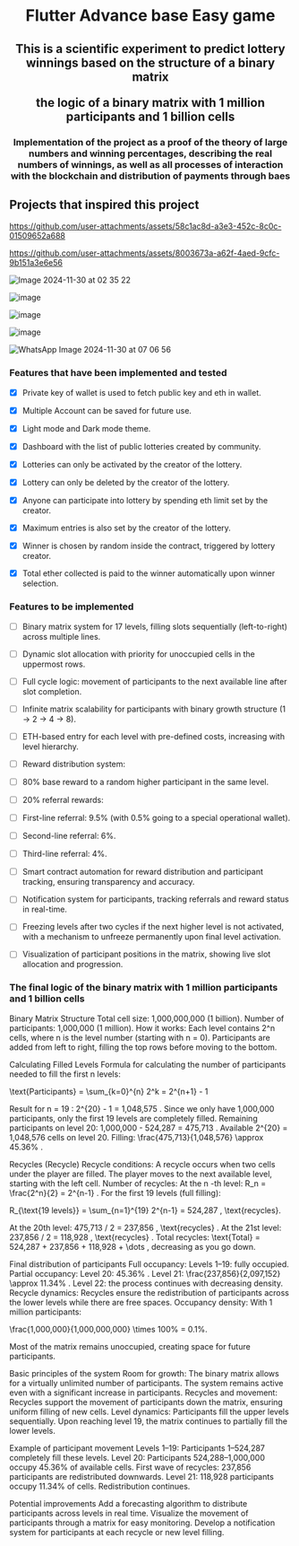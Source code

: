 <h1 align="center">Flutter Advance base Easy game</h1>

<h2 align="center">This is a scientific experiment to predict lottery winnings based on the structure of a binary matrix

the logic of a binary matrix with 1 million participants and 1 billion cells </h2>

<h3 align="center">Implementation of the project as a proof of the theory of large numbers and winning percentages, describing the real numbers of winnings, as well as all processes of interaction with the blockchain and distribution of payments through baes </h3>

## Projects that inspired this project

https://github.com/user-attachments/assets/58c1ac8d-a3e3-452c-8c0c-01509652a688


https://github.com/user-attachments/assets/8003673a-a62f-4aed-9cfc-9b151a3e6e56

![Image 2024-11-30 at 02 35 22](https://github.com/user-attachments/assets/bc83c84e-a136-404f-bb50-e7e1b12886ce)

![image](https://github.com/user-attachments/assets/9827c830-0ba7-4259-9f9c-03e4612fdc90)

![image](https://github.com/user-attachments/assets/b22ca094-b357-4c67-8106-12e77d26ca82)

![image](https://github.com/user-attachments/assets/460be616-79b3-4d29-9181-e152b386c298)

![WhatsApp Image 2024-11-30 at 07 06 56](https://github.com/user-attachments/assets/eb0bae6e-7d97-43dc-b8cb-7c6c11633b31)








### Features that have been implemented and tested
- [x] Private key of wallet is used to fetch public key and eth in wallet.
- [x] Multiple Account can be saved for future use.
- [x] Light mode and Dark mode theme.
- [x] Dashboard with the list of public lotteries created by community.
- [x] Lotteries can only be activated by the creator of the lottery.
- [x] Lottery can only be deleted by the creator of the lottery.
- [x] Anyone can participate into lottery by spending eth limit set by the creator.
- [x] Maximum entries is also set by the creator of the lottery.
- [x] Winner is chosen by random inside the contract, triggered by lottery creator.
- [x] Total ether collected is paid to the winner automatically upon winner selection.



### Features to be implemented


- [ ]  Binary matrix system for 17 levels, filling slots sequentially (left-to-right) across multiple lines.
- [ ]  Dynamic slot allocation with priority for unoccupied cells in the uppermost rows.
- [ ] Full cycle logic: movement of participants to the next available line after slot completion.
- [ ]  Infinite matrix scalability for participants with binary growth structure (1 → 2 → 4 → 8).
- [ ]  ETH-based entry for each level with pre-defined costs, increasing with level hierarchy.
- [ ]  Reward distribution system:
- [ ] 80% base reward to a random higher participant in the same level.
- [ ]  20% referral rewards:
- [ ]  First-line referral: 9.5% (with 0.5% going to a special operational wallet).
- [ ] Second-line referral: 6%.
- [ ]  Third-line referral: 4%.
- [ ]  Smart contract automation for reward distribution and participant tracking, ensuring transparency and accuracy.
- [ ]  Notification system for participants, tracking referrals and reward status in real-time.
- [ ]  Freezing levels after two cycles if the next higher level is not activated, with a mechanism to unfreeze permanently upon final level activation.
- [ ]  Visualization of participant positions in the matrix, showing live slot allocation and progression.







### The final logic of the binary matrix with 1 million participants and 1 billion cells



Binary Matrix Structure
Total cell size: 1,000,000,000 (1 billion).
Number of participants: 1,000,000 (1 million).
How it works:
Each level contains 2^n cells, where n is the level number (starting with n = 0).
Participants are added from left to right, filling the top rows before moving to the bottom.


Calculating Filled Levels
Formula for calculating the number of participants needed to fill the first n levels:

\text{Participants} = \sum_{k=0}^{n} 2^k = 2^{n+1} - 1

Result for n = 19 :
2^{20} - 1 = 1,048,575 .
Since we only have 1,000,000 participants, only the first 19 levels are completely filled.
Remaining participants on level 20:
1,000,000 - 524,287 = 475,713 .
Available 2^{20} = 1,048,576 cells on level 20.
Filling: \frac{475,713}{1,048,576} \approx 45.36\% .

Recycles (Recycle)
Recycle conditions:
A recycle occurs when two cells under the player are filled.
The player moves to the next available level, starting with the left cell.
Number of recycles:
At the n -th level: R_n = \frac{2^n}{2} = 2^{n-1} .
For the first 19 levels (full filling):

R_{\text{19 levels}} = \sum_{n=1}^{19} 2^{n-1} = 524,287 \, \text{recycles}.

At the 20th level:
475,713 / 2 = 237,856 \, \text{recycles} .
At the 21st level:
237,856 / 2 = 118,928 \, \text{recycles} .
Total recycles:
\text{Total} = 524,287 + 237,856 + 118,928 + \dots , decreasing as you go down.

Final distribution of participants
Full occupancy:
Levels 1–19: fully occupied.
Partial occupancy:
Level 20: 45.36\% .
Level 21: \frac{237,856}{2,097,152} \approx 11.34\% .
Level 22: the process continues with decreasing density.
Recycle dynamics:
Recycles ensure the redistribution of participants across the lower levels while there are free spaces.
Occupancy density:
With 1 million participants:

\frac{1,000,000}{1,000,000,000} \times 100\% = 0.1\%.

Most of the matrix remains unoccupied, creating space for future participants.


Basic principles of the system
Room for growth:
The binary matrix allows for a virtually unlimited number of participants.
The system remains active even with a significant increase in participants.
Recycles and movement:
Recycles support the movement of participants down the matrix, ensuring uniform filling of new cells.
Level dynamics:
Participants fill the upper levels sequentially.
Upon reaching level 19, the matrix continues to partially fill the lower levels.


Example of participant movement
Levels 1–19:
Participants 1–524,287 completely fill these levels.
Level 20:
Participants 524,288–1,000,000 occupy 45.36\% of available cells.
First wave of recycles: 237,856 participants are redistributed downwards.
Level 21:
118,928 participants occupy 11.34\% of cells.
Redistribution continues.


Potential improvements
Add a forecasting algorithm to distribute participants across levels in real time.
Visualize the movement of participants through a matrix for easy monitoring.
Develop a notification system for participants at each recycle or new level filling.






